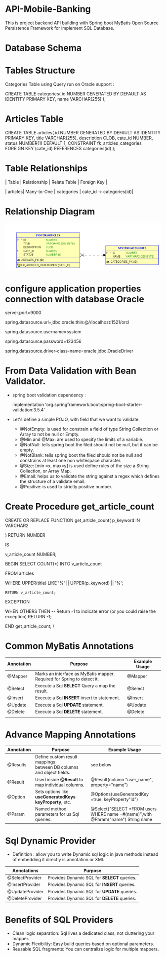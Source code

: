 # API-Mobile-Banking
This is project backend API building with Spring boot MyBatis Open Source Persistence Framework for implement SQL Database.
# Database Schema 
# Tables Structure

Categories Table using Query run on Oracle support :

CREATE TABLE categories(
    id NUMBER GENERATED BY DEFAULT AS IDENTITY PRIMARY KEY,
    name VARCHAR(255)
);

# Articles Table

CREATE TABLE articles(
    id NUMBER GENERATED BY DEFAULT AS IDENTITY PRIMARY KEY,
    title VARCHAR(255),
    description CLOB,
    cate_id NUMBER,
    status NUMBER(1) DEFAULT 1,
    CONSTRAINT fk_articles_categories FOREIGN KEY (cate_id) REFERENCES categories(id)
);

# Table Relationships

| Table   | Relationship | Relate Table | Foreign Key |

| articles| Many-to-One  | categories   | cate_id → categories(id)|

# Relationship Diagram

![](src/main/resources/static/images/1.png)
 
# configure application properties connection with database Oracle

server.port=9000

spring.datasource.url=jdbc:oracle:thin:@//localhost:1521/orcl

spring.datasource.username=system

spring.datasource.password=123456

spring.datasource.driver-class-name=oracle.jdbc.OracleDriver

# From Data Validation with Bean Validator.

- spring boot validation dependency :

   implementation 'org.springframework.boot:spring-boot-starter-validation:3.5.4'

- Let's define a simple POJO, with field that we want to validate.

  * @NotEmpty: is used for constrain a field of type String Collection or Array to not be null or Empty.
  * @Min and @Max: are used to specify the limits of a variable.
  * @NotNull: tells spring boot the filed should not be null, but it can be empty.
  * @NotBlank: tells spring boot the filed should not be null and constrains at least one non whitespace character.
  * @Size: [min =x, max=y] is used define rules of the size a String Collection, or Array Map.
  * @Email: helps us to validate the string against a regex which defines the structure of a validate email.
  * @Positive: is used to strictly positive number.

# Create Procedure get_article_count

CREATE OR REPLACE FUNCTION get_article_count(
                    p_keyword IN VARCHAR2

) RETURN NUMBER

IS

v_article_count NUMBER;

BEGIN
SELECT COUNT(*)
INTO v_article_count

FROM articles

WHERE UPPER(title) LIKE '%' || UPPER(p_keyword) || '%';

    RETURN v_article_count;
EXCEPTION

WHEN OTHERS THEN
-- Return -1 to indicate error (or you could raise the exception)
RETURN -1;

END get_article_count;
/

# Common MyBatis Annotations

| Annotation | Purpose                                                                     | Example Usage |
|------------|-----------------------------------------------------------------------------|---------------|
| @Mapper    | Marks an interface as MyBatis mapper.<br> Required for Spring to detect it. | @Mapper       |
| @Select    | Execute a Sql **SELECT** Query a map the result.                            | @Select       |
| @Insert    | Execute a Sql **INSERT** insert to statement.                               | @Insert       |
| @Update    | Execute a Sql **UPDATE** statement.                                         | @Update       |
| @Delete    | Execute a Sql **DELETE** statement.                                         | @Delete       |
|            |                                                                             |               |

# Advance Mapping Annotations

| Annotation | Purpose                                                                  | Example Usage                                                                         |
|------------|--------------------------------------------------------------------------|---------------------------------------------------------------------------------------|
| @Results   | Define custom result mappings <br> between DB columns and object fields. | see below                                                                             |
| @Result    | Used inside **@Result** to map individual columns.                       | @Result(column "user_name",<br>property="name")                                       |
| @Option    | Sets options like **useGeneratedKeys** **keyProperty**, etc.             | @Options(useGeneratedKey =true, keyProperty"id")                                      |
| @Param     | Named method parameters for us Sql queries.                              | @Select("SELECT *FROM users <br> WHERE name =#{name)",with @Param("name") String name |

# Sql Dynamic Provider 
  
- Definition : allow you to write Dynamic sql logic in java methods instead of embedding it directly is annotation or XMl.

 | Annotations     | Purpose                                       |
|-----------------|-----------------------------------------------|
| @SelectProvider | Provides Dynamic SQL for **SELECT**  queries. |
| @InsertProvider | Provides Dynamic SQL for **INSERT**  queries. |
 | @UpdateProvider | Provides Dynamic SQL for **UPDATE**  queries. |
 | @DeleteProvider | Provides Dynamic SQL for **DELETE**  queries. |


# Benefits of SQL Providers

- Clean logic separation: Sql lives a dedicated class, not cluttering your mapper.
- Dynamic Flexibility: Easy build queries based on optional parameters.
- Reusable SQL fragments: You can centralize logic for multiple mappers.
